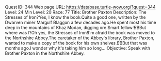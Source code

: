 Quest ID: 344
Web page URL: https://database.turtle-wow.org/?quest=344
Level: 24
Min Level: 20
Race: 77
Title: Brother Paxton
Description: The Stresses of Iron?Yes, I know the book.Quite a good one, written by the Dwarven miner Margulf Blaggon a few decades ago.He spent most his time deep in the mountains of Khaz Modan, digging ore.Smart fellow!$B$BBut where was I?Oh yes, the Stresses of Iron!I'm afraid the book was moved to the Northshire Abbey.The caretaker of the Abbey's library, Brother Paxton, wanted to make a copy of the book for his own shelves.$B$BBut that was months ago.I wonder why it's taking him so long...
Objective: Speak with Brother Paxton in the Northshire Abbey.
